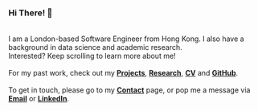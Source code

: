 ### Hi There! 👋
\
I am a London-based Software Engineer from Hong Kong. I also have a background in data science and academic research.
\
Interested? Keep scrolling to learn more about me!
\
\
For my past work, check out my **[Projects](/#projects "Projects")**, **[Research](/#research "Research")**, **[CV](/assets/mikee-chong-cv.pdf "CV")** and **[GitHub](https://github.com/mikeeech "Mikee's GitHub")**.
\
\
To get in touch, please go to my **[Contact](/#contact)** page, or pop me a message via **[Email](mailto:hello@mikee-chong.com)** or **[LinkedIn](https://www.linkedin.com/in/mikeechong/)**.
